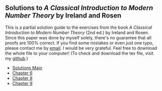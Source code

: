 ## Solutions to *A Classical Introduction to Modern Number Theory* by Ireland and Rosen

This is a partial solution guide to the exercises from the book *A Classical Introduction to Modern Number Theory* (2nd ed.) by Ireland and Rosen. Since this paper was done by myself solely, there's no guarantee that all proofs are 100% correct. If you find some mistakes or even just one typo, please contact me by <a href="mailto:timo65537@protonmail.com">email</a>. I would be very grateful. Feel free to download the whole file to your computer! (To check and download the tex file, visit my [github](https://github.com/bettertimo/a-classical-introduction-to-modern-number-theory-solutions).)

* [Solutions Main](https://bettertimo.com/wp-content/uploads/2022/08/IR.pdf)
* [Chapter 6](https://bettertimo.com/wp-content/uploads/2022/08/IR-06.pdf)
* [Chapter 8](https://bettertimo.com/wp-content/uploads/2022/08/IR-08.pdf)
* [Chapter 9](https://bettertimo.com/wp-content/uploads/2022/08/IR-09.pdf)
